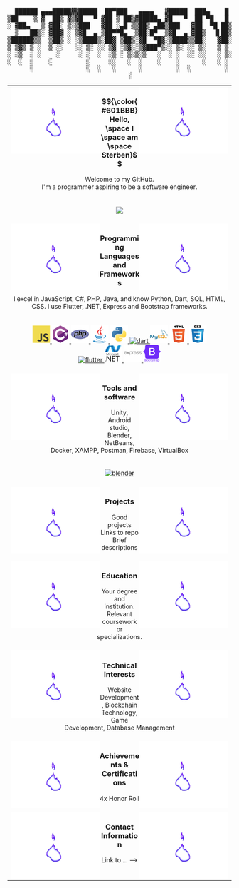 <pre align="center">




  ██████ ▄▄▄█████▓▓█████  ██▀███   ▄▄▄▄   ▓█████  ███▄    █ 
▒██    ▒ ▓  ██▒ ▓▒▓█   ▀ ▓██ ▒ ██▒▓█████▄ ▓█   ▀  ██ ▀█   █ 
░ ▓██▄   ▒ ▓██░ ▒░▒███   ▓██ ░▄█ ▒▒██▒ ▄██▒███   ▓██  ▀█ ██▒
  ▒   ██▒░ ▓██▓ ░ ▒▓█  ▄ ▒██▀▀█▄  ▒██░█▀  ▒▓█  ▄ ▓██▒  ▐▌██▒
▒██████▒▒  ▒██▒ ░ ░▒████▒░██▓ ▒██▒░▓█  ▀█▓░▒████▒▒██░   ▓██░
▒ ▒▓▒ ▒ ░  ▒ ░░   ░░ ▒░ ░░ ▒▓ ░▒▓░░▒▓███▀▒░░ ▒░ ░░ ▒░   ▒ ▒ 
░ ░▒  ░ ░    ░     ░ ░  ░  ░▒ ░ ▒░▒░▒   ░  ░ ░  ░░ ░░   ░ ▒░
░  ░  ░    ░         ░     ░░   ░  ░    ░    ░      ░   ░ ░ 
      ░              ░  ░   ░      ░         ░  ░         ░ 
      ░
</pre>


<table align="center">
  <!-- WELCOME MESSAGE (1) -->
  <tr>
    <td align="center" width="40%">
      <img src="assets/PurpleFlame.gif" align="left" height="150">
      <img src="assets/PurpleFlame.gif" align="right" height="150">
      <div align="center">
        <h3>$${\color{#601BBB}Hello, \space I \space am \space Sterben}$$</h2>
        Welcome to my GitHub.
        <br>
        I'm a programmer aspiring to be a software engineer.
        <br>
        <br>
        <br>
        <!-- GIF -->
        <img src="assets/Aesthetic.gif" align="center" width="450">
        <br>
      </div>
      <br>
    </td>
  </tr>

  

  <!-- PROGRAMMING LANGUAGES (2) -->
  <tr>
    <td align="center" width="40%">
      <img src="assets/PurpleFlame.gif" align="left" height="150">
      <img src="assets/PurpleFlame.gif" align="right" height="150">
      <h3 align="center">
        Programming Languages and Frameworks
      </h3>
      <div align="center">
        I excel in JavaScript, C#, PHP, Java, and know Python, Dart, SQL, HTML, CSS.
        I use Flutter, .NET, Express and Bootstrap frameworks.
        <br>
        <br>
        <br>
        <a href="https://developer.mozilla.org/en-US/docs/Web/JavaScript" target="_blank" rel="noreferrer"> <img src="https://raw.githubusercontent.com/devicons/devicon/master/icons/javascript/javascript-original.svg" alt="javascript" width="40" height="40"/> </a>
        <a href="https://www.w3schools.com/cs/" target="_blank" rel="noreferrer"> <img src="https://raw.githubusercontent.com/devicons/devicon/master/icons/csharp/csharp-original.svg" alt="csharp" width="40" height="40"/> </a>
        <a href="https://www.php.net" target="_blank" rel="noreferrer"> <img src="https://raw.githubusercontent.com/devicons/devicon/master/icons/php/php-original.svg" alt="php" width="40" height="40"/> </a>
        <a href="https://www.java.com" target="_blank" rel="noreferrer"> <img src="https://raw.githubusercontent.com/devicons/devicon/master/icons/java/java-original.svg" alt="java" width="40" height="40"/> </a>
        <a href="https://www.python.org" target="_blank" rel="noreferrer"> <img src="https://raw.githubusercontent.com/devicons/devicon/master/icons/python/python-original.svg" alt="python" width="40" height="40"/> </a>
        <a href="https://dart.dev" target="_blank" rel="noreferrer"> <img src="https://www.vectorlogo.zone/logos/dartlang/dartlang-icon.svg" alt="dart" width="40" height="40"/> </a>
        <a href="https://www.mysql.com/" target="_blank" rel="noreferrer"> <img src="https://raw.githubusercontent.com/devicons/devicon/master/icons/mysql/mysql-original-wordmark.svg" alt="mysql" width="40" height="40"/> </a>
        <a href="https://www.w3.org/html/" target="_blank" rel="noreferrer"> <img src="https://raw.githubusercontent.com/devicons/devicon/master/icons/html5/html5-original-wordmark.svg" alt="html5" width="40" height="40"/> </a>
        <a href="https://www.w3schools.com/css/" target="_blank" rel="noreferrer"> <img src="https://raw.githubusercontent.com/devicons/devicon/master/icons/css3/css3-original-wordmark.svg" alt="css3" width="40" height="40"/> </a>
        <br>
        <a href="https://flutter.dev" target="_blank" rel="noreferrer"> <img src="https://www.vectorlogo.zone/logos/flutterio/flutterio-icon.svg" alt="flutter" width="40" height="40"/> </a>
        <a href="https://dotnet.microsoft.com/" target="_blank" rel="noreferrer"> <img src="https://raw.githubusercontent.com/devicons/devicon/master/icons/dot-net/dot-net-original-wordmark.svg" alt="dotnet" width="40" height="40"/> </a>
        <a href="https://expressjs.com" target="_blank" rel="noreferrer"> <img src="https://raw.githubusercontent.com/devicons/devicon/master/icons/express/express-original-wordmark.svg" alt="express" width="40" height="40"/> </a>
        <a href="https://getbootstrap.com" target="_blank" rel="noreferrer"> <img src="https://raw.githubusercontent.com/devicons/devicon/master/icons/bootstrap/bootstrap-plain-wordmark.svg" alt="bootstrap" width="40" height="40"/> </a>
      </div>
      <br>
    </td>
  </tr>

  <!-- TOOLS AND SOFTWARE (3) -->
  <tr>
    <td align="center" width="40%">
      <img src="assets/PurpleFlame.gif" align="left" height="150">
      <img src="assets/PurpleFlame.gif" align="right" height="150">
      <h3 align="center">
        Tools and software
      </h3>
      <div align="center">
        Unity, Android studio, Blender, NetBeans, Docker, XAMPP, Postman, Firebase, VirtualBox
        <br>
        <br>
        <br>
        <a href="https://www.blender.org/" target="_blank" rel="noreferrer"> <img src="https://download.blender.org/branding/community/blender_community_badge_white.svg" alt="blender" width="40" height="40"/> </a>
      </div>
      <br>
    </td>
  </tr>

  <!-- LINK TO PROJECTS (4) -->
  <tr>
    <td align="center" width="40%">
      <img src="assets/PurpleFlame.gif" align="left" height="150">
      <img src="assets/PurpleFlame.gif" align="right" height="150">
      <h3 align="center">
        Projects
      </h3>
      <div align="center">
        Good projects
        Links to repo
        Brief descriptions
      </div>
      <br>
    </td>
  </tr>

  <!-- EDUCATION (5) -->
  <tr>
    <td align="center" width="40%">
      <img src="assets/PurpleFlame.gif" align="left" height="150">
      <img src="assets/PurpleFlame.gif" align="right" height="150">
      <h3 align="center">
        Education
      </h3>
      <div align="center">
        Your degree and institution.
        Relevant coursework or specializations.
      </div>
      <br>
    </td>
  </tr>

  <!-- INTERESTS (6) -->
  <tr>
    <td align="center" width="40%">
      <img src="assets/PurpleFlame.gif" align="left" height="150">
      <img src="assets/PurpleFlame.gif" align="right" height="150">
      <h3 align="center">
        Technical Interests
      </h3>
      <div align="center">
        Website Development, Blockchain Technology, Game Development, Database Management
      </div>
      <br>
    </td>
  </tr>

  <!-- ACHIEVEMENTS AND CERTIFICATIONS (7) -->
  <tr>
    <td align="center" width="40%">
      <img src="assets/PurpleFlame.gif" align="left" height="150">
      <img src="assets/PurpleFlame.gif" align="right" height="150">
      <h3 align="center">
        Achievements & Certifications
      </h3>
      <div align="center">
        4x Honor Roll
      </div>
      <br>
    </td>
  </tr>

  <!-- CONTACT INFORMATION (8) -->
  <tr>
    <td align="center" width="40%">
      <img src="assets/PurpleFlame.gif" align="left" height="150">
      <img src="assets/PurpleFlame.gif" align="right" height="150">
      <h3 align="center">
        Contact Information
      </h3>
      <div align="center">
        Link to ... -->
      </div>
    </td>
  </tr>

</table>

